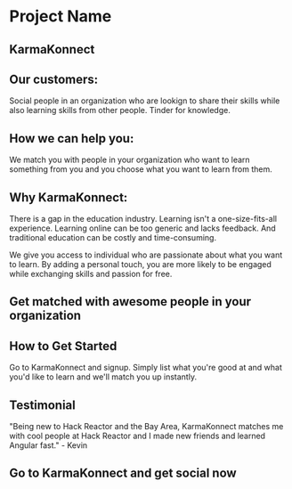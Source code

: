 # Project Name #

<!--
> This material was originally posted [here](http://www.quora.com/What-is-Amazons-approach-to-product-development-and-product-management). It is reproduced here for posterities sake.

There is an approach called "working backwards" that is widely used at Amazon. They work backwards from the customer, rather than starting with an idea for a product and trying to bolt customers onto it. While working backwards can be applied to any specific product decision, using this approach is especially important when developing new products or features.

For new initiatives a product manager typically starts by writing an internal press release announcing the finished product. The target audience for the press release is the new/updated product's customers, which can be retail customers or internal users of a tool or technology. Internal press releases are centered around the customer problem, how current solutions (internal or external) fail, and how the new product will blow away existing solutions.

If the benefits listed don't sound very interesting or exciting to customers, then perhaps they're not (and shouldn't be built). Instead, the product manager should keep iterating on the press release until they've come up with benefits that actually sound like benefits. Iterating on a press release is a lot less expensive than iterating on the product itself (and quicker!).

If the press release is more than a page and a half, it is probably too long. Keep it simple. 3-4 sentences for most paragraphs. Cut out the fat. Don't make it into a spec. You can accompany the press release with a FAQ that answers all of the other business or execution questions so the press release can stay focused on what the customer gets. My rule of thumb is that if the press release is hard to write, then the product is probably going to suck. Keep working at it until the outline for each paragraph flows.

Oh, and I also like to write press-releases in what I call "Oprah-speak" for mainstream consumer products. Imagine you're sitting on Oprah's couch and have just explained the product to her, and then you listen as she explains it to her audience. That's "Oprah-speak", not "Geek-speak".

Once the project moves into development, the press release can be used as a touchstone; a guiding light. The product team can ask themselves, "Are we building what is in the press release?" If they find they're spending time building things that aren't in the press release (overbuilding), they need to ask themselves why. This keeps product development focused on achieving the customer benefits and not building extraneous stuff that takes longer to build, takes resources to maintain, and doesn't provide real customer benefit (at least not enough to warrant inclusion in the press release).
 -->

## KarmaKonnect ##

## Our customers: ##
  Social people in an organization who are lookign to share their skills while also learning skills from other people.
  Tinder for knowledge.


## How we can help you: ##
  We match you with people in your organization who want to learn something from you and you choose what you want to learn from them.

## Why KarmaKonnect: ##
  There is a gap in the education industry. Learning isn't a one-size-fits-all experience. Learning online can be too generic and lacks feedback. And traditional education can be costly and time-consuming.

  We give you access to individual who are passionate about what you want to learn. By adding a personal touch, you are more likely to be engaged while exchanging skills and passion for free.

## Get matched with awesome people in your organization ##

## How to Get Started ##
  Go to KarmaKonnect and signup. Simply list what you're good at and what you'd like to learn and we'll match you up instantly.

## Testimonial ##
  "Being new to Hack Reactor and the Bay Area, KarmaKonnect matches me with cool people at Hack Reactor and I made new friends and learned Angular fast." - Kevin

## Go to KarmaKonnect and get social now ##

